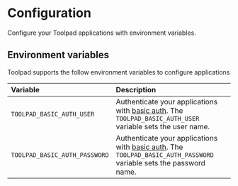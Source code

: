 # Configuration

<p class="description">Configure your Toolpad applications with environment variables.</p>

## Environment variables

Toolpad supports the follow environment variables to configure applications

| Variable                      | Description                                                                                                                                                                                                        |
| :---------------------------- | :----------------------------------------------------------------------------------------------------------------------------------------------------------------------------------------------------------------- |
| `TOOLPAD_BASIC_AUTH_USER`     | Authenticate your applications with [basic auth](https://developer.mozilla.org/en-US/docs/Web/HTTP/Authentication#basic_authentication_scheme). The `TOOLPAD_BASIC_AUTH_USER` variable sets the user name.         |
| `TOOLPAD_BASIC_AUTH_PASSWORD` | Authenticate your applications with [basic auth](https://developer.mozilla.org/en-US/docs/Web/HTTP/Authentication#basic_authentication_scheme). The `TOOLPAD_BASIC_AUTH_PASSWORD` variable sets the password name. |
